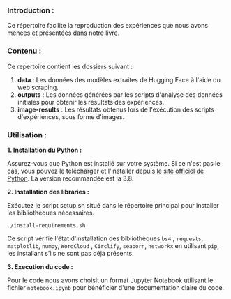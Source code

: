 ### Introduction :
Ce répertoire facilite la reproduction des expériences que nous avons menées et présentées dans notre livre.

### Contenu :
Ce repertoire contient les dossiers suivant :
1. **data** : Les données des modèles extraites de Hugging Face à l'aide du web scraping.
3. **outputs** : Les données générées par les scripts d'analyse des données initiales pour obtenir les résultats des expériences.
2. **image-results** : Les résultats obtenus lors de l'exécution des scripts d'expériences, sous forme d'images.

### Utilisation :

**1. Installation du Python :**

Assurez-vous que Python est installé sur votre système. Si ce n'est pas le cas, vous pouvez le télécharger et l'installer depuis [le site officiel de Python](https://www.python.org/). La version recommandée est la 3.8.

**2. Installation des libraries :**

Exécutez le script setup.sh situé dans le répertoire principal pour installer les bibliothèques nécessaires.
```
./install-requirements.sh
```
Ce script vérifie l'état d'installation des bibliothèques  `bs4` , `requests`, `matplotlib`, `numpy`,  `WordCloud` , `Circlify`, `seaborn`, `networkx` en utilisant  `pip`, les installant s'ils ne sont pas déjà présents.

**3. Execution du code :**

Pour le code nous avons choisit un format Jupyter Notebook utilisant le fichier `notebook.ipynb`  pour bénéficier d'une documentation claire du code.